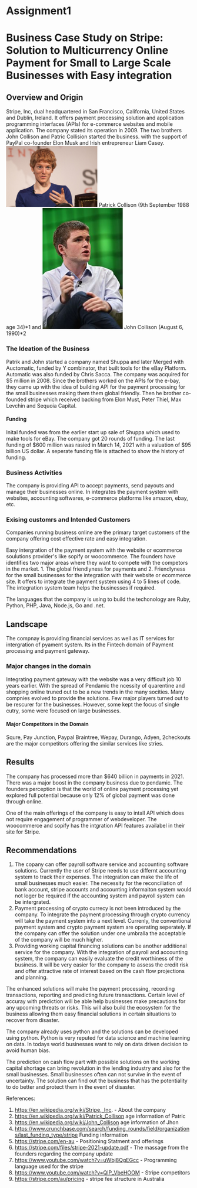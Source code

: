 # Assignment1
# Business Case Study on Stripe: Solution to Multicurrency Online Payment for Small to Large Scale Businesses with Easy integration

## Overview and Origin

Stripe, Inc, dual headquartered in San Francisco, California, United States and Dublin, Ireland. It offers payment processing solution and application programming interfaces (APIs) for e-commerce websites and mobile application. 
The company stated its operation in 2009. The two brothers John Collison and Patric Collision started the business.  with the support of PayPal co-founder Elon Musk and Irish entrepreneur Liam Casey. 
<img src="Patrick_Collison.jpg" width="248">
Patrick Collison (9th September 1988 age 34)*1 and 
<img src="John Collison.jpg" width="218">
John Collison (August 6, 1990)*2

### The Ideation of the Business
Patrik and John started a company named Shuppa and later Merged with Auctomatic, funded by Y combinator, that built tools for the eBay Platform. Automatic was also funded by Chris Sacca. The company was acquired for $5 million in 2008. Since the brothers worked on the APIs for the e-bay, they came up with the idea of building API for the payment processing for the small businesses making them them global friendly. Then he brother co-founded stripe which received backing from Elon Must, Peter Thiel, Max Levchin and Sequoia Capital.
#### Funding 
Inital funded was from the earlier start up sale of Shuppa which used to make tools for eBay. The company got  20 rounds of funding. The last funding of $600 million was rasied in March 14, 2021 with a valuation of $95 billion US dollar. A seperate funding file is attached to show the history of funding. 

### Business Activities

The company is providing API to accept payments, send payouts and manage their businesses online. In integrates the payment system with websites, accounting softwares, e-commerce platforms like amazon, ebay, etc.  

### Exising customrs and Intended Customers
Companies running business online are the primary target customers of the company offering cost effective rate and easy integration. 

Easy intergration of the payment system with the website or ecommerce soulutions provider's like sopify or woocommerce. The founders have identifies two major areas where they want to compete with the competors in the market. 1. The global friendlyness for payments and 2. Friendlyness for the small businesses for the integration with their website or ecommerce site. It offers to integrate the payment system using 4 to 5 lines of code. The integration system team helps the businesses if required. 

The languages that the company is using to build the techonology are Ruby, Python, PHP, Java, Node.js, Go and .net.  

## Landscape

The compnay is providing financial services as well as IT services for intergration of pyament system. Its in the Fintech domain of Payment processing and payment gateway.

### Major changes in the domain
Integrating payment gateway with the website was a very difficult job 10 years earlier. With the spread of Pendamic the ncessity of quarentine and shopping online truned out to be a new trends in the many socities. Many compnies evolved to provide the solutions. Few major players turned out to be rescurer for the businesses. However, some kept the focus of single cutry, some were focused on large businesses. 

#### Major Competitors in the Domain 
Squre, Pay Junction, Paypal Braintree, Wepay, Durango, Adyen, 2checkouts are the major competitors offering the similar services like stries. 

## Results

The company has processed more than $640 billion in payments in 2021. There was a major boost in the company business due to pendamic. The founders perception is that the world of online payment processing yet explored full potential because only 12% of global payment was done through online. 

One of the main offerings of the company is easy to intall API which does not require engagement of programmer of webdeveloper. The woocommerce and sopify has the intgration API features availabel in their site for Stripe. 

## Recommendations

1. The copany can offer payroll software service and accounting software solutions. Currently the user of Stripe needs to use differnt accounting system to track their expenses. The integration can make the life of small businesses much easier. The necessity for the reconciliation of bank account, stripe accounts and accounting informaiton system would not loger be required if the accounting system and payroll system can be intergrated.  
2. Payment processing of crypto currecy is not been introduced by the company. To integrate the payment processing through crypto currency will take the payment system into a next level. Currenly, the conventional payment system and crypto payment system are operating seperately. If the company can offer the solution under one umbralla the acceptable of the company will be much higher. 
3. Providing working capital financing solutions can be another additional service for the company. With the integration of payroll and accounting system, the company can easily evaluate the credit worthiness of the business. It will be very easier for the company to assess the credit risk and offer attractive rate of interest based on the cash flow projections and planning. 

The enhanced solutions will make the payment processing, recording transactions, reporting and predicting future transactions. Certain level of accuray with prediction will be able help businesses make precautions for any upcoming threats or risks. This will also build the ecosystem for the business allowing them easy financial solutions in certain situations to recover from disaster. 

The company already uses python and the solutions can be developed using python. Python is very reputed for data science and machine learning on data. In todays world businesses want to rely on data driven decision to avoid human bias. 

The prediction on cash flow part with possible solutions on the working capital shortage can bring revolution in the lending industry and also for the small businesses. Small businesses often can not survive in the event of uncertainty. The solution can find out the business that has the potentiality to do better and protect them in the event of disaster.  


References: 
1. https://en.wikipedia.org/wiki/Stripe,_Inc. - About the company
2. https://en.wikipedia.org/wiki/Patrick_Collison age information of Patric 
3. https://en.wikipedia.org/wiki/John_Collison age information of Jhon
4. https://www.crunchbase.com/search/funding_rounds/field/organizations/last_funding_type/stripe Funding information
5. https://stripe.com/en-au - Positioning Statment and offerings
6. https://stripe.com/files/stripe-2021-update.pdf - The massage from the founders regarding the company update 
7. https://www.youtube.com/watch?v=uWbj8QgEGcc - Programming language used for the stripe
8. https://www.youtube.com/watch?v=QIP_VbeHOOM - Stripe competitors 
9. https://stripe.com/au/pricing - stripe fee structure in Australia 
